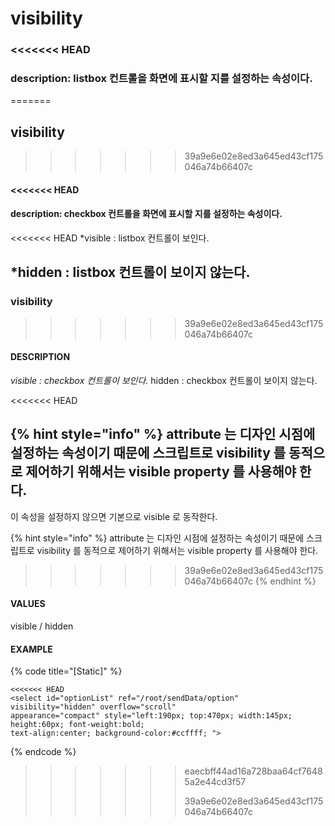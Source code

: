 # visibility

### &lt;&lt;&lt;&lt;&lt;&lt;&lt; HEAD

### description: listbox 컨트롤을 화면에 표시할 지를 설정하는 속성이다.

=======

## visibility

> > > > > > > 39a9e6e02e8ed3a645ed43cf175046a74b66407c

#### &lt;&lt;&lt;&lt;&lt;&lt;&lt; HEAD

#### description: checkbox 컨트롤을 화면에 표시할 지를 설정하는 속성이다.

&lt;&lt;&lt;&lt;&lt;&lt;&lt; HEAD \*visible : listbox 컨트롤이 보인다.

## \*hidden : listbox  컨트롤이 보이지 않는다.

### visibility

> > > > > > > 39a9e6e02e8ed3a645ed43cf175046a74b66407c

#### DESCRIPTION

_visible : checkbox 컨트롤이 보인다._ hidden : checkbox 컨트롤이 보이지 않는다.

&lt;&lt;&lt;&lt;&lt;&lt;&lt; HEAD

## {% hint style="info" %} attribute 는 디자인 시점에 설정하는 속성이기 때문에 스크립트로 visibility 를 동적으로 제어하기 위해서는 visible property 를 사용해야 한다.

이 속성을 설정하지 않으면 기본으로 visible 로 동작한다.

{% hint style="info" %}
attribute 는 디자인 시점에 설정하는 속성이기 때문에 스크립트로 visibility 를 동적으로 제어하기 위해서는 visible property 를 사용해야 한다.

> > > > > > > 39a9e6e02e8ed3a645ed43cf175046a74b66407c
{% endhint %}

#### VALUES

visible / hidden

#### EXAMPLE

{% code title="\[Static\]" %}
```markup
<<<<<<< HEAD
<select id="optionList" ref="/root/sendData/option" visibility="hidden" overflow="scroll" 
appearance="compact" style="left:190px; top:470px; width:145px; height:60px; font-weight:bold; 
text-align:center; background-color:#ccffff; ">
```
{% endcode %}

> > > > > > > eaecbff44ad16a728baa64cf76485a2e44cd3f57
> > > > > > >
> > > > > > > 39a9e6e02e8ed3a645ed43cf175046a74b66407c

